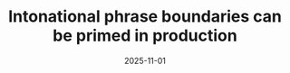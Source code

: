 ---
title: "Intonational phrase boundaries can be primed in production"
collection: publications
permalink: /publication/2025-11-01-bevivino-ppen-2025
date: 2025-11-01
venue: 'in prep'
citation: '<strong>Bevivino, D.</strong>, Turco, G., &amp; Hemforth, B. Intonational phrase boundaries can be primed in Production [pre-registered at https://doi.org/10.17605/OSF.IO/Z24KE]'
category: inprogress
extraurl: 'https://doi.org/10.17605/OSF.IO/Z24KE'
extraname: 'Preregistration'
---